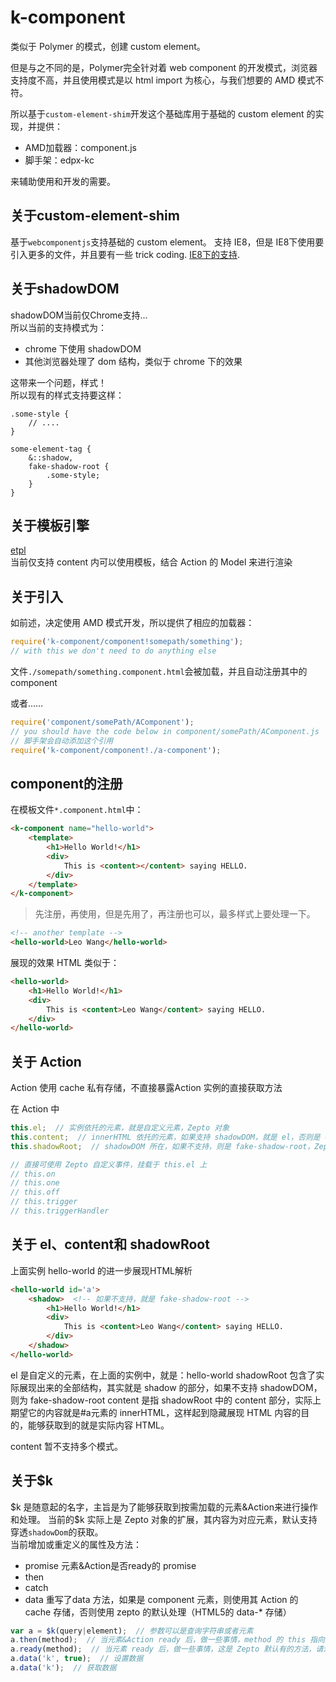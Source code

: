 # k-component

类似于 Polymer 的模式，创建 custom element。

但是与之不同的是，Polymer完全针对着 web component 的开发模式，浏览器支持度不高，并且使用模式是以 html import 为核心，与我们想要的 AMD 模式不符。

所以基于`custom-element-shim`开发这个基础库用于基础的 custom element 的实现，并提供：

- AMD加载器：component.js
- 脚手架：edpx-kc

来辅助使用和开发的需要。

## 关于custom-element-shim
基于`webcomponentjs`支持基础的 custom element。
支持 IE8，但是 IE8下使用要引入更多的文件，并且要有一些 trick coding.
[IE8下的支持](demo/IE8.html).

## 关于shadowDOM
shadowDOM当前仅Chrome支持...  
所以当前的支持模式为：  
- chrome 下使用 shadowDOM
- 其他浏览器处理了 dom 结构，类似于 chrome 下的效果

这带来一个问题，样式！  
所以现有的样式支持要这样：  
```less
.some-style {
    // ....
}

some-element-tag {
    &::shadow,
    fake-shadow-root {
        .some-style;
    }
}
```

## 关于模板引擎
[etpl](https://github.com/ecomfe/etpl)  
当前仅支持 content 内可以使用模板，结合 Action 的 Model 来进行渲染

## 关于引入
如前述，决定使用 AMD 模式开发，所以提供了相应的加载器：

```javascript
require('k-component/component!somepath/something');
// with this we don't need to do anything else
```
文件`./somepath/something.component.html`会被加载，并且自动注册其中的 component

或者……

```javascript
require('component/somePath/AComponent');
// you should have the code below in component/somePath/AComponent.js
// 脚手架会自动添加这个引用
require('k-component/component!./a-component');
```

## component的注册
在模板文件`*.component.html`中：
```html
<k-component name="hello-world">
    <template>
        <h1>Hello World!</h1>
        <div>
            This is <content></content> saying HELLO.
        </div>
    </template>
</k-component>
```

>先注册，再使用，但是先用了，再注册也可以，最多样式上要处理一下。

```html
<!-- another template -->
<hello-world>Leo Wang</hello-world>
```

展现的效果 HTML 类似于：
```html
<hello-world>
    <h1>Hello World!</h1>
    <div>
        This is <content>Leo Wang</content> saying HELLO.
    </div>
</hello-world>
```

## 关于 Action

Action 使用 cache 私有存储，不直接暴露Action 实例的直接获取方法

在 Action 中
```javascript
this.el;  // 实例依托的元素，就是自定义元素，Zepto 对象
this.content;  // innerHTML 依托的元素，如果支持 shadowDOM，就是 el，否则是 content 元素，Zepto 对象
this.shadowRoot;  // shadowDOM 所在，如果不支持，则是 fake-shadow-root，Zepto 对象

// 直接可使用 Zepto 自定义事件，挂载于 this.el 上
// this.on
// this.one
// this.off
// this.trigger
// this.triggerHandler

```

## 关于 el、content和 shadowRoot
上面实例 hello-world 的进一步展现HTML解析
```html
<hello-world id='a'>
    <shadow>  <!-- 如果不支持，就是 fake-shadow-root -->
        <h1>Hello World!</h1>
        <div>
            This is <content>Leo Wang</content> saying HELLO.
        </div>
    </shadow>
</hello-world>
```
el 是自定义的元素，在上面的实例中，就是：hello-world
shadowRoot 包含了实际展现出来的全部结构，其实就是 shadow 的部分，如果不支持 shadowDOM，则为 fake-shadow-root
content 是指 shadowRoot 中的 content 部分，实际上期望它的内容就是#a元素的 innerHTML，这样起到隐藏展现 HTML 内容的目的，能够获取到的就是实际内容 HTML。

content 暂不支持多个模式。

## 关于$k

$k 是随意起的名字，主旨是为了能够获取到按需加载的元素&Action来进行操作和处理。  
当前的$k 实际上是 Zepto 对象的扩展，其内容为对应元素，默认支持穿透`shadowDom`的获取。  
当前增加或重定义的属性及方法：
- promise 元素&Action是否ready的 promise
- then
- catch
- data 重写了data 方法，如果是 component 元素，则使用其 Action 的 cache 存储，否则使用 zepto 的默认处理（HTML5的 data-* 存储）
```javascript
var a = $k(query|element);  // 参数可以是查询字符串或者元素
a.then(method);  // 当元素&Action ready 后，做一些事情，method 的 this 指向对应的 Action
a.ready(method);  // 当元素 ready 后，做一些事情，这是 Zepto 默认有的方法，请注意
a.data('k', true);  // 设置数据
a.data('k');  // 获取数据
```
